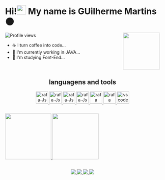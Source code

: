 <h1 aling = "left"> Hi!<img src="https://raw.githubusercontent.com/kaueMarques/kaueMarques/master/hi.gif" height="30px"> My name is GUilherme Martins 🌑</h1>
<img height = "120em" align = "right" src = "https://media3.giphy.com/media/v1.Y2lkPTc5MGI3NjExbDU3NndzeDhoYXRmemg5NmQ1cHVuaHVndXhoZHJxMmNhcGpoc2JlbiZlcD12MV9pbnRlcm5hbF9naWZfYnlfaWQmY3Q9Zw/S9d8XB557e8phGLBVS/giphy.gif">

<p align="left"> <img src="https://komarev.com/ghpvc/?username=Guilherme-Martins-Dev&color=green" alt="Profile views" /> </p>

- ☕ I turn coffee into code...
- 🔭 I'm currently working in JAVA...
- 🌱 I'm studying Font-End...


<div style = "display: inline_block" align = "center"><br>
  <h2>languagens and tools</h2>
  <a href = "https://github.com/Guilherme-Martins-Dev">
  <!-- languagens -->
  <img aling = "center" alt = "rafa-Js" height = "40" width = "40" src="https://cdn.jsdelivr.net/gh/devicons/devicon/icons/react/react-original.svg" />
  <img aling = "center" alt = "rafa-Js" height = "40" width = "40" src = "https://cdn.jsdelivr.net/gh/devicons/devicon/icons/javascript/javascript-original.svg">
  <img aling = "center" alt = "rafa-Js" height = "40" width = "40" src = "https://cdn.jsdelivr.net/gh/devicons/devicon/icons/html5/html5-original.svg">
  <img aling = "center" alt = "rafa-Js" height = "40" width = "40" src = "https://cdn.jsdelivr.net/gh/devicons/devicon/icons/css3/css3-original.svg">
  <img aling = "center" alt = "rafa" height = "40" width = "40" src = "https://cdn.jsdelivr.net/gh/devicons/devicon/icons/mysql/mysql-original.svg">
  <img aling = "center" alt = "rafa" height = "40" width = "40" src="https://cdn.jsdelivr.net/gh/devicons/devicon/icons/java/java-original.svg" />
  
  <!-- tools -->
  <img aling = "center" alt = "vscode" height = "40" width = "40" src = "https://cdn.jsdelivr.net/gh/devicons/devicon/icons/vscode/vscode-original.svg">
</div>

##

<div>
  <a href = "https://github.com/Guilherme-Martins-Dev">
  <img height = "150em" src = "https://github-readme-stats.vercel.app/api/?username=Guilherme-Martins-Dev&show_icons=true&theme=chartreuse-dark&include_all_commits=true&count_private=true"/>
  <img height = "150em" src = "https://github-readme-stats.vercel.app/api/top-langs/?username=Guilherme-Martins-Dev&layout=compact&langs_count=16&theme=chartreuse-dark"/>
</div>
  
##
  <!-- redes sociais -->
<div align = "center">
  <a href = "https://www.instagram.com/guilherme_martins0709/" target = "_blank"><img src = "https://img.shields.io/badge/Instagram-E4405F?style=for-the-badge&logo=instagram&logoColor=white"</a>
  <a href = "distruidor80#6209" target = "_blank"><img src = "https://img.shields.io/badge/Discord-7289DA?style=for-the-badge&logo=discord&logoColor=white"</a>
  <a href = "mailto:guilherme.martins.developer@gmail.com" target = "_blank"><img src = "https://img.shields.io/badge/Gmail-D14836?style=for-the-badge&logo=gmail&logoColor=white"</a>
  <a href = "https://www.linkedin.com/in/guilherme-martins-developer/" target = "_blank"><img src = "https://img.shields.io/badge/LinkedIn-0077B5?style=for-the-badge&logo=linkedin&logoColor=white"</a>
</div>